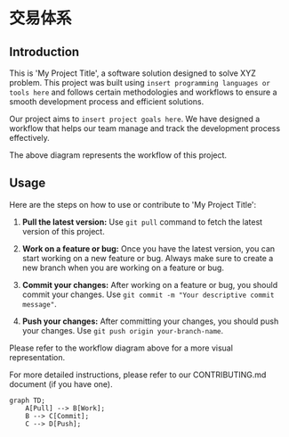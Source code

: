 # 交易体系

## Introduction

This is 'My Project Title', a software solution designed to solve XYZ problem. This project was built using `insert programming languages or tools here` and follows certain methodologies and workflows to ensure a smooth development process and efficient solutions.

Our project aims to `insert project goals here`. We have designed a workflow that helps our team manage and track the development process effectively.

The above diagram represents the workflow of this project. 

## Usage

Here are the steps on how to use or contribute to 'My Project Title':

1. **Pull the latest version:** Use `git pull` command to fetch the latest version of this project.

2. **Work on a feature or bug:** Once you have the latest version, you can start working on a new feature or bug. Always make sure to create a new branch when you are working on a feature or bug.

3. **Commit your changes:** After working on a feature or bug, you should commit your changes. Use `git commit -m "Your descriptive commit message"`.

4. **Push your changes:** After committing your changes, you should push your changes. Use `git push origin your-branch-name`.

Please refer to the workflow diagram above for a more visual representation.

For more detailed instructions, please refer to our CONTRIBUTING.md document (if you have one).
```mermaid
graph TD;
    A[Pull] --> B[Work];
    B --> C[Commit];
    C --> D[Push];
```

